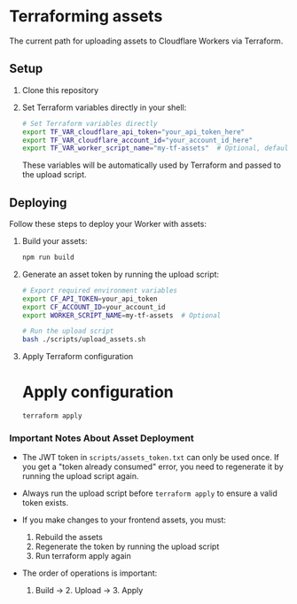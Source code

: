 # Terraforming assets

The current path for uploading assets to Cloudflare Workers via Terraform.

## Setup

1. Clone this repository

2. Set Terraform variables directly in your shell:

   ```bash
   # Set Terraform variables directly
   export TF_VAR_cloudflare_api_token="your_api_token_here"
   export TF_VAR_cloudflare_account_id="your_account_id_here"
   export TF_VAR_worker_script_name="my-tf-assets"  # Optional, defaults to "my-tf-assets"
   ```

   These variables will be automatically used by Terraform and passed to the upload script.

## Deploying

Follow these steps to deploy your Worker with assets:

1. Build your assets:

   ```bash
   npm run build
   ```

2. Generate an asset token by running the upload script:

   ```bash
   # Export required environment variables
   export CF_API_TOKEN=your_api_token
   export CF_ACCOUNT_ID=your_account_id
   export WORKER_SCRIPT_NAME=my-tf-assets  # Optional

   # Run the upload script
   bash ./scripts/upload_assets.sh
   ```

3. Apply Terraform configuration

   # Apply configuration

   ```
   terraform apply
   ```

### Important Notes About Asset Deployment

- The JWT token in `scripts/assets_token.txt` can only be used once. If you get a "token already consumed" error, you need to regenerate it by running the upload script again.

- Always run the upload script before `terraform apply` to ensure a valid token exists.

- If you make changes to your frontend assets, you must:

  1. Rebuild the assets
  2. Regenerate the token by running the upload script
  3. Run terraform apply again

- The order of operations is important:
  1. Build → 2. Upload → 3. Apply
